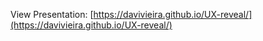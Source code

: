 View Presentation: [https://davivieira.github.io/UX-reveal/](https://davivieira.github.io/UX-reveal/)
